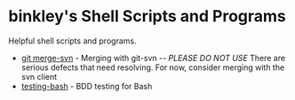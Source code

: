 # binkley's Shell Scripts and Programs

Helpful shell scripts and programs.

* [git merge-svn](git-merge-svn/) - Merging with git-svn -- *PLEASE DO NOT
    USE* There are serious defects that need resolving.  For now, consider
    merging with the svn client
* [testing-bash](testing-bash/) - BDD testing for Bash
